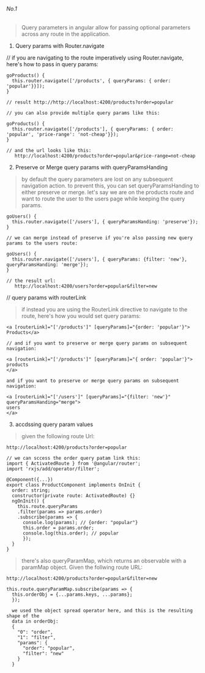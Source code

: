 ###### No.1

> Query parameters in angular allow for passing optional parameters across any route in the application.


1. Query params with Router.navigate

//  if you are navigating to the route imperatively using Router.navigate, here's how to pass in query params:

```
goProducts() {
  this.router.navigate(['/products', { queryParams: { order: 'popular'}}]);
}

// result http://http://localhost:4200/products?order=popular

// you can also provide multiple query params like this:

goProducts() {
  this.router.navigate(['/products'], { queryParams: { order: 'popular', 'price-range': 'not-cheap'}});
}

// and the url looks like this:
   http://localhost:4200/products?order=popular&price-range=not-cheap
```

2. Preserve or Merge query params with queryParamsHanding

> by default the query parameters are lost on any subsequent navigation action. to prevent this, you can set queryParamsHanding to either preserve or merge. let's say we are on the products route and want to route the user to the users page while keeping the query params.

```
goUsers() {
  this.router.navigate(['/users'], { queryParamsHanding: 'preserve'});
}

// we can merge instead of preserve if you're also passing new query params to the users route:

goUsers() {
  this.router.navigate(['/users'], { queryParams: {filter: 'new'}, queryParamsHanding: 'merge'});
}

// the result url:
   http://localhost:4200/users?order=popular&filter=new
```

// query params with routerLink

> if instead you are using the RouterLink directive to navigate to the route, here's how you would set query params:

```
<a [routerLink]="['/products']" [queryParams]="{order: 'popular'}">
Products</a>

// and if you want to preserve or merge query params on subsequent navigation:

<a [routerLink]="['/products']" [queryParams]="{ order: 'popular'}">
products
</a>

and if you want to preserve or merge query params on subsequent navigation:

<a [routerLink]="['/users']" [queryParams]="{filter: 'new'}" queryParamsHanding="merge">
users
</a>
```

3. accdssing query param values

> given the following route Url:

```
http://localhost:4200/products?order=popular

// we can sccess the order query patam link this:
import { ActivatedRoute } from '@angular/router';
import 'rxjs/add/operator/filter';

@Component({...})
export class ProductComponent implements OnInit {
  order: string;
  constructor(private route: ActivatedRoute) {}
  ngOnInit() {
    this.route.queryParams
    .filter(params => params.order)
    .subscribe(params => {
      console.log(params); // {order: "popular"}
      this.order = params.order;
      console.log(this.order); // popular
      });
  }
}
```

> there's also queryParamMap, which returns an observable with a paramMap object. Given the follwing route URL:

```
http://localhost:4200/products?order=popular&filter=new

this.route.queryParamMap.subscribe(params => {
  this.orderObj = {...params.keys, ...params};
  });

  we used the object spread operator here, and this is the resulting shape of the
  data in orderObj:
  {
    "0": "order",
    "1": "filter",
    "params": {
      "order": "popular",
      "filter": "new"
    }
  }

```
